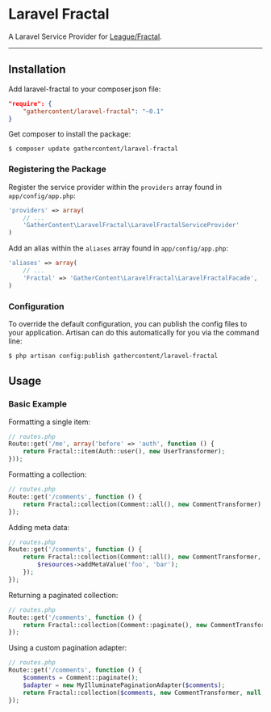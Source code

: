 # Laravel Fractal

A Laravel Service Provider for [League/Fractal](http://fractal.thephpleague.com).

---

## Installation

Add laravel-fractal to your composer.json file:

```json
"require": {
    "gathercontent/laravel-fractal": "~0.1"
}
```

Get composer to install the package:

```
$ composer update gathercontent/laravel-fractal
```

### Registering the Package

Register the service provider within the `providers` array found in `app/config/app.php`:

```php
'providers' => array(
    // ...
    'GatherContent\LaravelFractal\LaravelFractalServiceProvider'
)
```

Add an alias within the `aliases` array found in `app/config/app.php`:


```php
'aliases' => array(
    // ...
    'Fractal' => 'GatherContent\LaravelFractal\LaravelFractalFacade',
)
```

### Configuration

To override the default configuration, you can publish the config files to your application.
Artisan can do this automatically for you via the command line:

```bash
$ php artisan config:publish gathercontent/laravel-fractal
```

## Usage

### Basic Example

Formatting a single item:

```php
// routes.php
Route::get('/me', array('before' => 'auth', function () {
    return Fractal::item(Auth::user(), new UserTransformer);
}));
```

Formatting a collection:

```php
// routes.php
Route::get('/comments', function () {
    return Fractal::collection(Comment::all(), new CommentTransformer);
});
```

Adding meta data:

```php
// routes.php
Route::get('/comments', function () {
    return Fractal::collection(Comment::all(), new CommentTransformer, function ($resources) {
        $resources->addMetaValue('foo', 'bar');
    });
});
```

Returning a paginated collection:

```php
// routes.php
Route::get('/comments', function () {
    return Fractal::collection(Comment::paginate(), new CommentTransformer);
});
```

Using a custom pagination adapter:

```php
// routes.php
Route::get('/comments', function () {
    $comments = Comment::paginate();
    $adapter = new MyIlluminatePaginationAdapter($comments);
    return Fractal::collection($comments, new CommentTransformer, null, $adapter);
});
```
